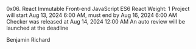 0x06. React Immutable
Front-end
JavaScript
ES6
React
Weight: 1
Project will start Aug 13, 2024 6:00 AM, must end by Aug 16, 2024 6:00 AM
Checker was released at Aug 14, 2024 12:00 AM
An auto review will be launched at the deadline

Benjamin Richard

